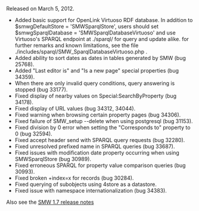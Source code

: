 Released on March 5, 2012.

* Added basic support for OpenLink Virtuoso RDF database. In addition to
  $smwgDefaultStore = 'SMWSparqlStore', users should set
  $smwgSparqlDatabase = 'SMWSparqlDatabaseVirtuoso' and use Virtuoso's SPARQL
  endpoint at ./sparql/ for query and update alike. for further remarks and known
  limitations, see the file ./includes/sparql/SMW_SparqlDatabaseVirtuoso.php .
* Added ability to sort dates as dates in tables generated by SMW (bug 25768).
* Added "Last editor is" and "Is a new page" special properties (bug 34359).
* When there are only invalid query conditions, query answering is stopped (bug 33177).
* Fixed display of nearby values on Special:SearchByProperty (bug 34178).
* Fixed display of URL values (bug 34312, 34044).
* Fixed warning when browsing certain property pages (bug 34306).
* Fixed failure of SMW_setup --delete when using postgresql (bug 31153).
* Fixed division by 0 error when setting the "Corresponds to" property to 0 (bug 32594).
* Fixed accept header send with SPARQL query requests (bug 32280).
* Fixed unresolved prefixed name in SPARQL queries (bug 33687).
* Fixed issues with modification date property occurring when using SMWSparqlStore (bug 30989).
* Fixed erroneous SPARQL for property value comparison queries (bug 30993).
* Fixed broken +index=x for records (bug 30284).
* Fixed querying of subobjects using 4store as a datastore.
* Fixed issue with namespace internationalization (bug 34383).

Also see the [SMW 1.7 release notes](RELEASE-NOTES-1.7.md)